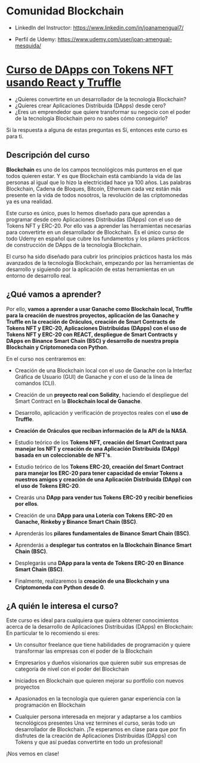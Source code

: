 # Comunidad Blockchain 

* LinkedIn del Instructor: https://www.linkedin.com/in/joanamengual7/

* Perfil de Udemy: https://www.udemy.com/user/joan-amengual-mesquida/

# [Curso de DApps con Tokens NFT usando React y Truffle](https://www.udemy.com/course/draft/4139082/?referralCode=341C9892151D9C7CE372)

* ¿Quieres convertirte en un desarrollador de la tecnología Blockchain?
* ¿Quieres crear Aplicaciones Distribuida (DApps) desde cero?
* ¿Eres un emprendedor que quiere transformar su negocio con el poder de la tecnología Blockchain pero no sabes cómo conseguirlo?

Si la respuesta a alguna de estas preguntas es Sí, entonces este curso es para ti.

## Descripción del curso 

**Blockchain** es uno de los campos tecnológicos más punteros en el que todos quieren estar. Y es que Blockchain está cambiando la vida de las personas al igual que lo hizo la electricidad hace ya 100 años. Las palabras Blockchain, Cadena de Bloques, Bitcoin, Ethereum cada vez están más presente en la vida de todos nosotros, la revolución de las criptomonedas ya es una realidad.

Este curso es único, pues lo hemos diseñado para que aprendas a programar desde cero Aplicaciones Distribuidas (DApps) con el uso de Tokens NFT y ERC-20. Por ello vas a aprender las herramientas necesarias para convertirte en un desarrollador de Blockchain.
Es el único curso de todo Udemy en español que cubre los fundamentos y los pilares prácticos de construcción de DApps de la tecnología Blockchain.

El curso ha sido diseñado para cubrir los principios prácticos hasta los más avanzados de la tecnología Blockchain, empezando por las herramientas de desarrollo y siguiendo por la aplicación de estas herramientas en un entorno de desarrollo real.

## ¿Qué vamos a aprender?

Por ello, **vamos a aprender a usar Ganache como Blockchain local, Truffle para la creación de nuestros proyectos, aplicación de las Ganache y Truffle en la creación de Oráculos, creación de Smart Contracts de Tokens NFT y ERC-20, Aplicaciones Distribuidas (DApps) con el uso de Tokens NFT y ERC-20 con REACT, despliegue de Smart Contracts y DApps en Binance Smart Chain (BSC) y desarrollo de nuestra propia Blockchain y Criptomoneda con Python**.

En el curso nos centraremos en:
* Creación de una Blockchain local con el uso de Ganache con la Interfaz Gráfica de Usuario (GUI) de Ganache y con el uso de la línea de comandos (CLI).

* Creación de un **proyecto real con Solidity**, haciendo el despliegue del Smart Contract en la **Blockchain local de Ganache**.

* Desarrollo, aplicación y verificación de proyectos reales con el **uso de Truffle**.

* **Creación de Oráculos que reciban información de la API de la NASA**. 

* Estudio teórico de los **Tokens NFT, creación del Smart Contract para manejar los NFT y creación de una Aplicación Distribuida (DApp) basada en un coleccionable de NFT's**.

* Estudio teórico de los **Tokens ERC-20, creación del Smart Contract para manejar los ERC-20 para tener capacidad de enviar Tokens a nuestros amigos y creación de una Aplicación Distribuida (DApp) con el uso de Tokens ERC-20**.

* Crearás una **DApp para vender tus Tokens ERC-20 y recibir beneficios por ellos**.

* Creación de una **DApp para una Lotería con Tokens ERC-20 en Ganache, Rinkeby y Binance Smart Chain (BSC)**.

* Aprenderás los **pilares fundamentales de Binance Smart Chain (BSC)**.

* Aprenderás a **desplegar tus contratos en la Blockchain Binance Smart Chain (BSC)**.

* Desplegarás una **DApp para la venta de Tokens ERC-20 en Binance Smart Chain (BSC)**. 

* Finalmente, realizaremos la **creación de una Blockchain y una Criptomoneda con Python desde 0**.

## ¿A quién le interesa el curso?

Este curso es ideal para cualquiera que quiera obtener conocimientos acerca de la desarrollo de Aplicaciones Distribuidas (DApps) en Blockchain:
En particular te lo recomiendo si eres:

- Un consultor freelance que tiene habilidades de programación y quiere transformar las empresas con el poder de la Blockchain

- Empresarios y dueños visionarios que quieren subir sus empresas de categoría de nivel con el poder del Blockchain

- Iniciados en Blockchain que quieren mejorar su portfolio con nuevos proyectos

- Apasionados en la tecnología que quieren ganar experiencia con la programación en Blockchain

- Cualquier persona interesada en mejorar y adaptarse a los cambios tecnológicos presentes
Una vez termines el curso, serás todo un desarrollador de Blockchain. ¡Te esperamos en clase para que por fin disfrutes de la creación de Aplicaciones Distribuidas (DApps) con Tokens y que así puedas convertirte en todo un profesional!

¡Nos vemos en clase!
